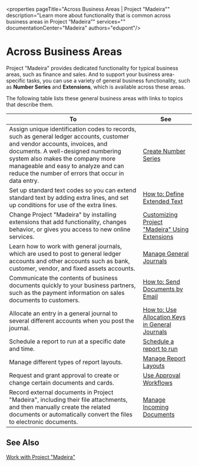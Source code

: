<properties
	pageTitle="Across Business Areas | Project "Madeira""
        description="Learn more about functionality that is common across business areas in Project “Madeira”" 
        services="" 
        documentationCenter="Madeira"
        authors="edupont"/>

# Across Business Areas

Project "Madeira" provides dedicated functionality for typical business areas, such as finance and sales. And to support your business area-specific tasks, you can use a variety of general business functionality, such as **Number Series** and **Extensions**, which is available across these areas.

The following table lists these general business areas with links to topics that describe them.

|To|See|
|--|---|
|Assign unique identification codes to records, such as general ledger accounts, customer and vendor accounts, invoices, and documents. A well-designed numbering system also makes the company more manageable and easy to analyze and can reduce the number of errors that occur in data entry.|[Create Number Series](ui-create-number-series.md)|
|Set up standard text codes so you can extend standard text by adding extra lines, and set up conditions for use of the extra lines.|[How to: Define Extended Text](ui-how-define-ext-text.md)|
|Change Project "Madeira" by installing extensions that add functionality, changes behavior, or gives you access to new online services.|[Customizing Project "Madeira" Using Extensions](ui-extensions.md)|
|Learn how to work with general journals, which are used to post to general ledger accounts and other accounts such as bank, customer, vendor, and fixed assets accounts.|[Manage General Journals](ui-work-general-journals.md)|
|Communicate the contents of business documents quickly to your business partners, such as the payment information on sales documents to customers.|[How to: Send Documents by Email](ui-how-send-documents-email.md)|
|Allocate an entry in a general journal to several different accounts when you post the journal.|[How to: Use Allocation Keys in General Journals](ui-how-use-allocation-keys-general-journals.md)|
|Schedule a report to run at a specific date and time.|[Schedule a report to run](ui-schedule-report.md)|
|Manage different types of report layouts.|[Manage Report Layouts](ui-manage-report-layouts.md)|
|Request and grant approval to create or change certain documents and cards.|[Use Approval Workflows](across-how-use-approval-workflows.md)|
|Record external documents in Project "Madeira", including their file attachments, and then manually create the related documents or automatically convert the files to electronic documents.|[Manage Incoming Documents](across-income-documents.md)|

## See Also
[Work with Project "Madeira"](ui-work-product.md)